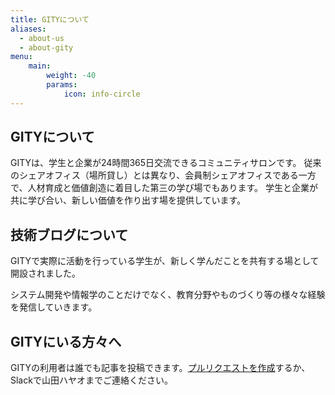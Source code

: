 ```yaml
---
title: GITYについて
aliases:
  - about-us
  - about-gity
menu:
    main: 
        weight: -40
        params:
            icon: info-circle
---
```


## GITYについて

GITYは、学生と企業が24時間365日交流できるコミュニティサロンです。
従来のシェアオフィス（場所貸し）とは異なり、会員制シェアオフィスである一方で、人材育成と価値創造に着目した第三の学び場でもあります。
学生と企業が共に学び合い、新しい価値を作り出す場を提供しています。

## 技術ブログについて

GITYで実際に活動を行っている学生が、新しく学んだことを共有する場として開設されました。

システム開発や情報学のことだけでなく、教育分野やものづくり等の様々な経験を発信していきます。

## GITYにいる方々へ

GITYの利用者は誰でも記事を投稿できます。[プルリクエストを作成](https://github.com/sdmlaborg/gity-tech-blog)するか、Slackで山田ハヤオまでご連絡ください。
